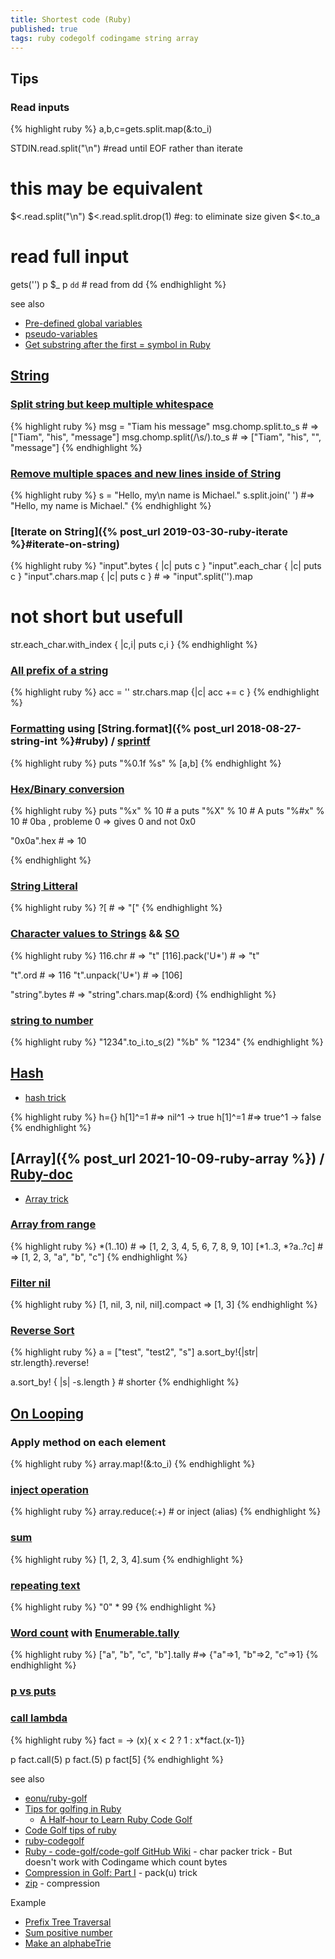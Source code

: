 ```yaml
---
title: Shortest code (Ruby)
published: true
tags: ruby codegolf codingame string array
---
```

## Tips
### Read inputs
{% highlight ruby %}
a,b,c=gets.split.map(&:to_i)

STDIN.read.split("\n") #read until EOF rather than iterate
# this may be equivalent
$<.read.split("\n")
$<.read.split.drop(1) #eg: to eliminate size given
$<.to_a

# read full input
gets('')
p $_
p `dd` # read from dd
{% endhighlight %}

see also
- [Pre-defined global variables](https://rubyreferences.github.io/rubyref/language/globals.html)
- [pseudo-variables](https://www.zenspider.com/ruby/quickref.html#pseudo-variables)
- [Get substring after the first = symbol in Ruby](https://stackoverflow.com/questions/14073743/get-substring-after-the-first-symbol-in-ruby)

## [String](https://ruby-doc.org/core-3.0.1/String.html)
### [Split string but keep multiple whitespace](https://stackoverflow.com/questions/46135748/ruby-split-string-but-keep-multiple-whitespace)
{% highlight ruby %}
msg = "Tiam his  message"
msg.chomp.split.to_s            # => ["Tiam", "his", "message"]
msg.chomp.split(/\s/).to_s		# => ["Tiam", "his", "", "message"]
{% endhighlight %}

### [Remove multiple spaces and new lines inside of String](https://stackoverflow.com/questions/7106964/remove-multiple-spaces-and-new-lines-inside-of-string)
{% highlight ruby %}
s = "Hello, my\n       name is Michael."
s.split.join(' ') #=> "Hello, my name is Michael."
{% endhighlight %}

### [Iterate on String]({% post_url 2019-03-30-ruby-iterate %}#iterate-on-string)
{% highlight ruby %}
"input".bytes     { |c| puts c }
"input".each_char { |c| puts c }
"input".chars.map { |c| puts c }	# => "input".split('').map

# not short but usefull
str.each_char.with_index { |c,i| puts c,i }
{% endhighlight %}

### [All prefix of a string](https://stackoverflow.com/a/18078171/51386)

{% highlight ruby %}
acc = ''
str.chars.map {|c| acc += c }
{% endhighlight %}

### [Formatting](https://www.rubyguides.com/2012/01/ruby-string-formatting/) using [String.format]({% post_url 2018-08-27-string-int %}#ruby) / [sprintf](https://ruby-doc.org/core-2.0.0/Kernel.html#method-i-sprintf)
{% highlight ruby %}
puts "%0.1f %s" % [a,b]
{% endhighlight %}

### [Hex/Binary conversion](https://docs.ruby-lang.org/en/3.0/String.html#method-i-hex)
{% highlight ruby %}
puts "%x" % 10 # a
puts "%X" % 10 # A
puts "%#x" % 10 # 0ba , probleme 0 => gives 0 and not 0x0

"0x0a".hex  # => 10

{% endhighlight %}

### [String Litteral](https://docs.ruby-lang.org/en/master/syntax/literals_rdoc.html#label-String+Literals)
{% highlight ruby %}
?[          # => "["
{% endhighlight %}

### [Character values to Strings](https://makandracards.com/makandra/40838-ruby-converting-utf-8-codepoints-to-characters) && [SO](https://stackoverflow.com/questions/143822/ruby-character-to-ascii-from-a-string)
{% highlight ruby %}
116.chr          # => "t"
[116].pack('U*') # => "t"

"t".ord          # => 116
"t".unpack('U*') # => [106]

"string".bytes   # =>  "string".chars.map(&:ord)
{% endhighlight %}

### [string to number](https://notes.dt.in.th/RubyCodeGolfingTricks)

{% highlight ruby %}
"1234".to_i.to_s(2)
"%b" % "1234"
{% endhighlight %}

## [Hash](https://ruby-doc.org/core-3.1.2/Hash.html)
- [hash trick](https://github.com/siman-man/ruby-golf-style-guide#hash)

{% highlight ruby %}
h={}
h[1]^=1 #=> nil^1  -> true
h[1]^=1 #=> true^1 -> false
{% endhighlight %}

## [Array]({% post_url 2021-10-09-ruby-array %}) / [Ruby-doc](https://ruby-doc.org/core-3.0.1/Array.html)

- [Array trick](https://github.com/siman-man/ruby-golf-style-guide#array)

### [Array from range](https://stackoverflow.com/questions/191329/correct-way-to-populate-an-array-with-a-range-in-ruby/6587096#6587096)
{% highlight ruby %}
*(1..10)         # => [1, 2, 3, 4, 5, 6, 7, 8, 9, 10]
[*1..3, *?a..?c] # => [1, 2, 3, "a", "b", "c"]
{% endhighlight %}

### [Filter nil](https://stackoverflow.com/a/13485482/51386)
{% highlight ruby %}
[1, nil, 3, nil, nil].compact => [1, 3] 
{% endhighlight %}

### [Reverse Sort](https://stackoverflow.com/a/13222883/51386)
{% highlight ruby %}
a = ["test", "test2", "s"]
a.sort_by!{|str| str.length}.reverse!

a.sort_by! { |s| -s.length } # shorter
{% endhighlight %}

## [On Looping](https://codegolf.stackexchange.com/a/156957/119077)
### Apply method on each element
{% highlight ruby %}
array.map!(&:to_i)
{% endhighlight %}

### [inject operation](https://stackoverflow.com/questions/1538789/how-to-sum-array-of-numbers-in-ruby/1538801#1538801)
{% highlight ruby %}
array.reduce(:+)		# or inject (alias)
{% endhighlight %}

### [sum](https://stackoverflow.com/questions/1538789/how-to-sum-array-of-numbers-in-ruby/1539643#1539643)
{% highlight ruby %}
[1, 2, 3, 4].sum
{% endhighlight %}

### [repeating text](https://stackoverflow.com/a/2297020/51386)
{% highlight ruby %}
"0" * 99
{% endhighlight %}

### [Word count](https://stackoverflow.com/a/56673994/51386) with [Enumerable.tally](https://ruby-doc.org/core-3.1.2/Enumerable.html#method-i-tally)
{% highlight ruby %}
["a", "b", "c", "b"].tally #=> {"a"=>1, "b"=>2, "c"=>1}
{% endhighlight %}

### [p vs puts](https://www.rubyguides.com/2018/10/puts-vs-print/)

### [call lambda](https://stackoverflow.com/a/19416173/51386)
{% highlight ruby %}
fact = -> (x){ x < 2 ? 1 : x*fact.(x-1)}

p fact.call(5)
p fact.(5)
p fact[5]
{% endhighlight %}

see also
- [eonu/ruby-golf ](https://github.com/eonu/ruby-golf)
- [Tips for golfing in Ruby](https://codegolf.stackexchange.com/questions/363/tips-for-golfing-in-ruby)
	- [A Half-hour to Learn Ruby Code Golf](https://waltergordy.com/blog/2020/01/18/ruby-golf.html)
- [Code Golf tips of ruby](https://github.com/siman-man/ruby-golf-style-guide)
- [ruby-codegolf](https://ruby-codegolf.netlify.app/others.html)
- [Ruby - code-golf/code-golf GitHub Wiki](https://github-wiki-see.page/m/code-golf/code-golf/wiki/Ruby) -  char packer trick - But doesn't work with Codingame which count bytes
- [Compression in Golf: Part I](https://www.perlmonks.org/?node_id=995190) - pack(u) trick
- [zip](https://tech-fr.netlify.app/articles/fr518310/index.html) - compression

Example
- [Prefix Tree Traversal](https://codegolf.stackexchange.com/questions/54733/prefix-tree-traversal)
- [Sum positive number](https://www.ruby-forum.com/t/shortest-code/184803)
- [Make an alphabeTrie](https://codegolf.stackexchange.com/questions/170580/make-an-alphabetrie)
